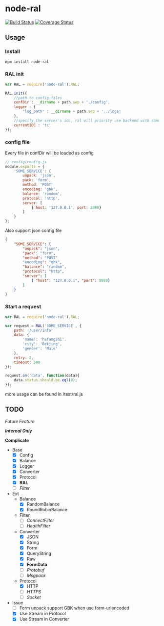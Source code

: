 node-ral
===========

[![Build Status](https://travis-ci.org/fex-team/node-ral.svg?branch=master)](https://travis-ci.org/fex-team/node-ral)
[![Coverage Status](https://coveralls.io/repos/fex-team/node-ral/badge.png)](https://coveralls.io/r/fex-team/node-ral)

## Usage

### Install

```bash
npm install node-ral
```

### RAL init

```javascript
var RAL = require('node-ral').RAL;

RAL.init({
    //path to config files
    confDir : __dirname + path.sep + './config',
    logger : {
        "log_path" : __dirname + path.sep + '../logs'
    },
    //specify the server's idc, ral will priority use backend with same idc
    currentIDC : 'tc'
});
```

### config file

Every file in confDir will be loaded as config

```javascript
// config/config.js
module.exports = {
    'SOME_SERVICE': {
        unpack: 'json',
        pack: 'form',
        method: 'POST'
        encoding: 'gbk',
        balance: 'random',
        protocol: 'http',
        server: [
            { host: '127.0.0.1', port: 8080}
        ]
    }
};
```

Also support json config file

```json
{
    "SOME_SERVICE": {
        "unpack": "json",
        "pack": "form",
        "method": "POST"
        "encoding": "gbk",
        "balance": "random",
        "protocol": "http",
        "server": [
            { "host": "127.0.0.1", "port": 8080}
        ]
    }
}
```

### Start a request

```javascript
var RAL = require('node-ral').RAL;

var request = RAL('SOME_SERVICE', {
    path: '/user/info'
    data: {
        'name': 'hefangshi',
        'city': 'Beijing',
        'gender': 'Male'
    },
    retry: 2,
    timeout: 500
});

request.on('data', function(data){
    data.status.should.be.eql(0);
});
```

more usage can be found in /test/ral.js

## TODO

*Future Feature*

***Internal Only***

**Complicate**

- Base
    - [X] Config
    - [X] Balance
    - [X] Logger
    - [X] Converter
    - [X] Protocol
    - [X] **RAL**
    - [ ] *Filter*
- Ext
    - Balance
        - [X] RandomBalance
        - [X] RoundRobinBalance
    - Filter
        - [ ] *ConnectFilter*
        - [ ] *HealthFilter*
    - Converter
        - [X] JSON
        - [X] String
        - [X] Form
        - [X] QueryString
        - [X] Raw
        - [X] **FormData**
        - [ ] *Protobuf*
        - [ ] *Msgpack*
    - Protocol
        - [X] HTTP
        - [ ] *HTTPS*
        - [ ] *Socket*
- Issue
    - [ ] Form unpack support GBK when use form-urlencoded
    - [X] Use Stream in Protocol
    - [X] Use Stream in Converter